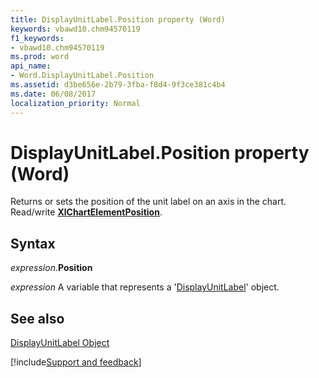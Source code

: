 ```yaml
---
title: DisplayUnitLabel.Position property (Word)
keywords: vbawd10.chm94570119
f1_keywords:
- vbawd10.chm94570119
ms.prod: word
api_name:
- Word.DisplayUnitLabel.Position
ms.assetid: d3be656e-2b79-3fba-f8d4-9f3ce381c4b4
ms.date: 06/08/2017
localization_priority: Normal
---
```



# DisplayUnitLabel.Position property (Word)

Returns or sets the position of the unit label on an axis in the chart. Read/write  **[XlChartElementPosition](Word.xlchartelementposition.md)**.


## Syntax

_expression_.**Position**

_expression_ A variable that represents a '[DisplayUnitLabel](Word.DisplayUnitLabel.md)' object.


## See also


[DisplayUnitLabel Object](Word.DisplayUnitLabel.md)

[!include[Support and feedback](~/includes/feedback-boilerplate.md)]